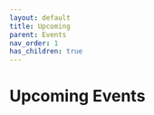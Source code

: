```yaml
---
layout: default
title: Upcoming
parent: Events
nav_order: 1
has_children: true
---
```


# Upcoming Events

